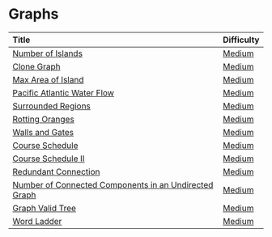 # Graphs

| Title | Difficulty |
| :---- | :--------- |
| [Number of Islands](number-of-islands) | [Medium](https://leetcode.com/problems/number-of-islands/) |
| [Clone Graph](clone-graph) | [Medium](https://leetcode.com/problems/clone-graph/) |
| [Max Area of Island](max-area-of-island) | [Medium](https://leetcode.com/problems/max-area-of-island/) |
| [Pacific Atlantic Water Flow](pacific-atlantic-water-flow) | [Medium](https://leetcode.com/problems/pacific-atlantic-water-flow/) |
| [Surrounded Regions](surrounded-regions) | [Medium](https://leetcode.com/problems/surrounded-regions/) |
| [Rotting Oranges](rotting-oranges) | [Medium](https://leetcode.com/problems/rotting-oranges/) |
| [Walls and Gates](walls-and-gates) | [Medium](https://leetcode.com/problems/walls-and-gates/) |
| [Course Schedule](course-schedule) | [Medium](https://leetcode.com/problems/course-schedule/) |
| [Course Schedule II](course-schedule-ii) | [Medium](https://leetcode.com/problems/course-schedule-ii/) |
| [Redundant Connection](redundant-connection) | [Medium](https://leetcode.com/problems/redundant-connection/) |
| [Number of Connected Components in an Undirected Graph](number-of-connected-components-in-an-undirected-graph) | [Medium](https://leetcode.com/problems/number-of-connected-components-in-an-undirected-graph/) |
| [Graph Valid Tree](graph-valid-tree) | [Medium](https://leetcode.com/problems/graph-valid-tree/) |
| [Word Ladder](word-ladder) | [Medium](https://leetcode.com/problems/word-ladder/) |